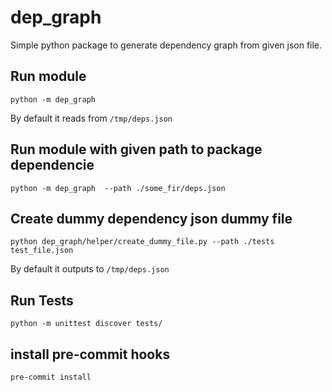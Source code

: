 # dep_graph

Simple python package to generate dependency graph from given json file.

## Run module

    python -m dep_graph

  By default it reads from `/tmp/deps.json`

## Run module with given path to package dependencie  

    python -m dep_graph  --path ./some_fir/deps.json

## Create dummy dependency json dummy file

    python dep_graph/helper/create_dummy_file.py --path ./tests test_file.json

 By default it outputs to `/tmp/deps.json`
  
## Run Tests

    python -m unittest discover tests/

## install pre-commit hooks

    pre-commit install
